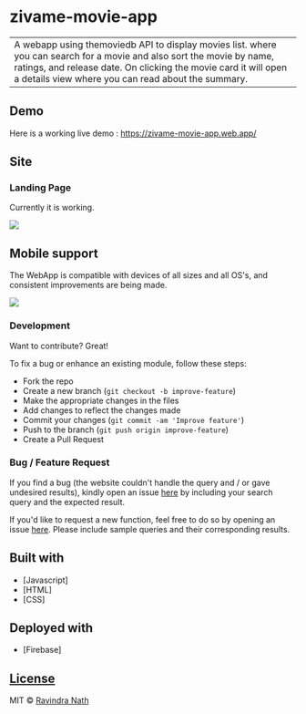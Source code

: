 # zivame-movie-app
<table>
<tr>
<td>
  A webapp using themoviedb API to display movies list. where you can search for a movie and also sort the movie by name, ratings, and release date. On clicking the movie card it will open a details view where you can read about the summary.
</td>
</tr>
</table>


## Demo
Here is a working live demo :  https://zivame-movie-app.web.app/


## Site

### Landing Page
Currently it is working.

![](https://ravin2.github.io/zivame-movie-app/images/landing-page.png)


## Mobile support
The WebApp is compatible with devices of all sizes and all OS's, and consistent improvements are being made.

![](https://ravin2.github.io/zivame-movie-app/images/mobile-landing-page.png)

### Development
Want to contribute? Great!

To fix a bug or enhance an existing module, follow these steps:

- Fork the repo
- Create a new branch (`git checkout -b improve-feature`)
- Make the appropriate changes in the files
- Add changes to reflect the changes made
- Commit your changes (`git commit -am 'Improve feature'`)
- Push to the branch (`git push origin improve-feature`)
- Create a Pull Request 

### Bug / Feature Request

If you find a bug (the website couldn't handle the query and / or gave undesired results), kindly open an issue [here](https://github.com/iharsh234/WebApp/issues/new) by including your search query and the expected result.

If you'd like to request a new function, feel free to do so by opening an issue [here](https://github.com/iharsh234/WebApp/issues/new). Please include sample queries and their corresponding results.


## Built with 

- [Javascript]
- [HTML]
- [CSS]

## Deployed with 

- [Firebase]

## [License](https://github.com/ravin2/zivame-movie-app/blob/master/LICENSE.md)

MIT © [Ravindra Nath ](https://github.com/ravin2)

